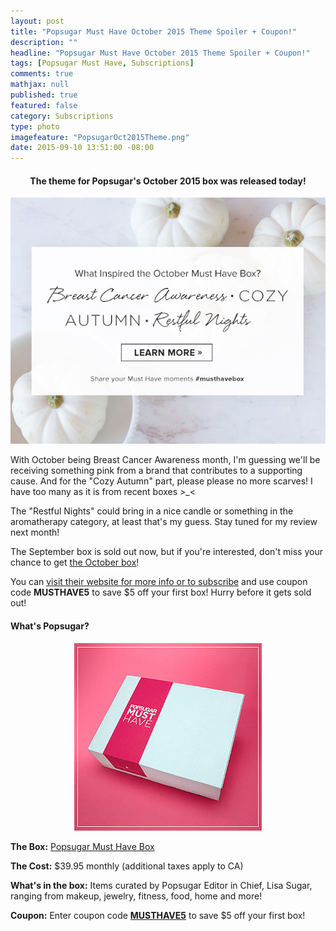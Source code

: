 ```yaml
---
layout: post
title: "Popsugar Must Have October 2015 Theme Spoiler + Coupon!"
description: ""
headline: "Popsugar Must Have October 2015 Theme Spoiler + Coupon!"
tags: [Popsugar Must Have, Subscriptions]
comments: true
mathjax: null
published: true
featured: false
category: Subscriptions
type: photo
imagefeature: "PopsugarOct2015Theme.png"
date: 2015-09-10 13:51:00 -08:00
---
```

<p></p>

<center><H4>The theme for Popsugar's October 2015 box was released today!</H4></center>

<center><a href="http://popsu.gr/vdrb" target="_blank">
<img src="/images/PopsugarOct2015Theme.png" border="0" style="border:none;max-width:100%;" alt="Popsugar Must Have October 2015 Theme" />
</a></center>

<p>With October being Breast Cancer Awareness month, I'm guessing we'll be receiving something pink from a brand that contributes to a supporting cause. And for the "Cozy Autumn" part, please please no more scarves! I have too many as it is from recent boxes >_<</p>

<p>The "Restful Nights" could bring in a nice candle or something in the aromatherapy category, at least that's my guess. Stay tuned for my review next month!</p>

<p>The September box is sold out now, but if you're interested, don't miss your chance to get <a href="http://popsu.gr/vdrb" target="_blank">the October box</a>!</p>

<p>You can <a href="http://popsu.gr/vdrb" target="_blank">visit their website for more info or to subscribe</a> and use coupon code <b>MUSTHAVE5</b> to save $5 off your first box! Hurry before it gets sold out!</p>

<H4>What's Popsugar?</H4>
<center><a href="http://popsu.gr/vdrb" target="_blank">
<img src="/images/PopsugarBox.jpg" border="0" style="border:none;max-width:100%;" alt="Popsugar Must Have Subscription" />
</a></center>
<p><b>The Box:</b> <a href="http://popsu.gr/vdrb" target="_blank">Popsugar Must Have Box</a></p>
<p><b>The Cost:</b> $39.95 monthly (additional taxes apply to CA)</p>
<p><b>What's in the box:</b> Items curated by Popsugar Editor in Chief, Lisa Sugar, ranging from makeup, jewelry, fitness, food, home and more!</p>
<p><b>Coupon:</b> Enter coupon code <a href="http://popsu.gr/vdrb" target="_blank"><b>MUSTHAVE5</b></a> to save $5 off your first box!</p>
<br>

